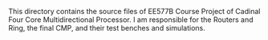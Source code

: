 This directory contains the source files of EE577B Course Project of Cadinal Four Core Multidirectional Processor. I am responsible for the Routers and Ring, the final CMP, and their test benches and simulations.
